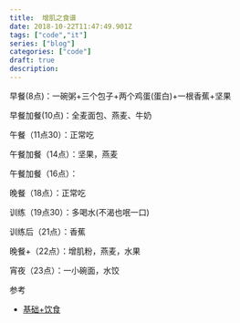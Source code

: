 ```yaml
---
title:  增肌之食谱
date: 2018-10-22T11:47:49.901Z
tags: ["code","it"]
series: ["blog"]
categories: ["code"]
draft: true
description:
---
```


早餐(8点)：一碗粥+三个包子+两个鸡蛋(蛋白)+一根香蕉+坚果

早餐加餐(10点)：全麦面包、燕麦、牛奶

午餐（11点30）：正常吃

午餐加餐（14点）：坚果，燕麦

午餐加餐（16点）：

晚餐（18点）：正常吃

训练（19点30）：多喝水(不渴也呡一口)

训练后（21点）：香蕉

晚餐+（22点）：增肌粉，燕麦，水果

宵夜（23点）：一小碗面，水饺




参考
- [基础+饮食](https://mp.weixin.qq.com/s/X6RS0tihTxPHw6NvugEmRg)